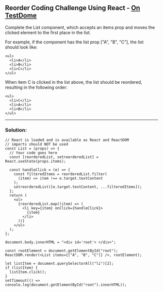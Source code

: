 ## Reorder Coding Challenge Using React - [On TestDome](https://app.testdome.com/questions/react-js/reorder/76647)

Complete the List component, which accepts an items prop and moves the clicked element to the first place in the list.

For example, if the component has the list prop ["A", "B", "C"], the list should look like:
```
<ul>
  <li>A</li>
  <li>B</li>
  <li>C</li>
</ul>
```
When item C is clicked in the list above, the list should be reordered, resulting in the following order:
```
<ul>
  <li>C</li>
  <li>A</li>
  <li>B</li>
</ul>
```

---
### Solution:
```
// React is loaded and is available as React and ReactDOM
// imports should NOT be used
const List = (props) => {
  // Yоur cоdе gоеs hеrе
  const [reorderedList, setreorderedList] = React.useState(props.items);

  const handleClick = (e) => {
    const filteredItems = reorderedList.filter(
      (item) => item !== e.target.textContent
    );
    setreorderedList([e.target.textContent, ...filteredItems]);
  };
  return (
    <ul>
      {reorderedList.map((item) => (
        <li key={item} onClick={handleClick}>
          {item}
        </li>
      ))}
    </ul>
  );
};

document.body.innerHTML = "<div id='root'> </div>";

const rootElement = document.getElementById("root");
ReactDOM.render(<List items={["A", "B", "C"]} />, rootElement);

let listItem = document.querySelectorAll("li")[2];
if (listItem) {
  listItem.click();
}
setTimeout(() => console.log(document.getElementById("root").innerHTML));
```
